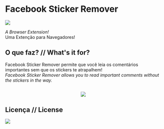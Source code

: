 # Facebook Sticker Remover
[![](https://img.shields.io/badge/made%20by-m--a--r--c--e--l--o-blue.svg)](http://marcelofabiano.com)

<i>A Browser Extension!</i><br>
Uma Extenção para Navegadores!

## O que faz? // What's it for?

Facebook Sticker Remover permite que você leia os comentários importantes sem que os stickers te atrapalhem!<br>
<i>Facebook Sticker Remover allows you to read important comments without the stickers in the way.</i>

##
<p align="center">
  <img src="http://i.imgur.com/C9S00Im.png"/>
</p>

## Licença // License

![](https://img.shields.io/cocoapods/l/AFNetworking.svg)
